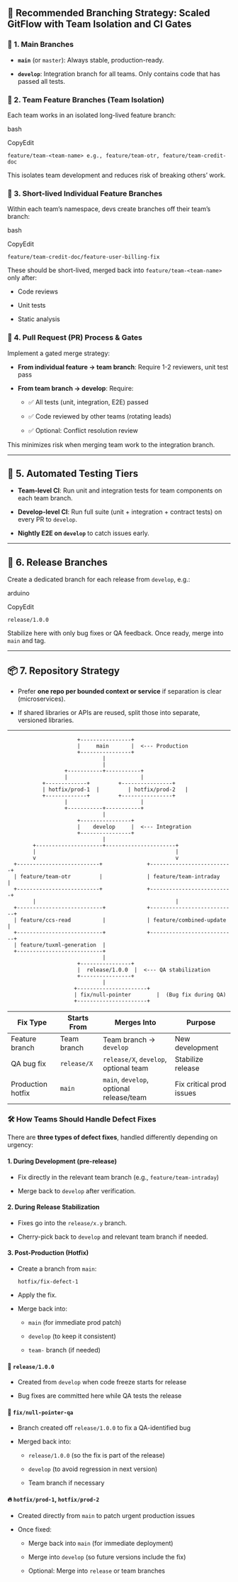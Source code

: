 ## 🔁 **Recommended Branching Strategy: Scaled GitFlow with Team Isolation and CI Gates**

### 🔹 1. **Main Branches**

-   **`main`** (or `master`): Always stable, production-ready.
    
-   **`develop`**: Integration branch for all teams. Only contains code that has passed all tests.
    

### 🔹 2. **Team Feature Branches (Team Isolation)**

Each team works in an isolated long-lived feature branch:

bash

CopyEdit

`feature/team-<team-name>
e.g., feature/team-otr, feature/team-credit-doc` 

This isolates team development and reduces risk of breaking others’ work.

### 🔹 3. **Short-lived Individual Feature Branches**

Within each team’s namespace, devs create branches off their team’s branch:

bash

CopyEdit

`feature/team-credit-doc/feature-user-billing-fix` 

These should be short-lived, merged back into `feature/team-<team-name>` only after:

-   Code reviews
    
-   Unit tests
    
-   Static analysis
    

### 🔹 4. **Pull Request (PR) Process & Gates**

Implement a gated merge strategy:

-   **From individual feature → team branch**: Require 1-2 reviewers, unit test pass
    
-   **From team branch → develop**: Require:
    
    -   ✅ All tests (unit, integration, E2E) passed
        
    -   ✅ Code reviewed by other teams (rotating leads)
        
    -   ✅ Optional: Conflict resolution review
        

This minimizes risk when merging team work to the integration branch.

----------

## 🧪 5. **Automated Testing Tiers**

-   **Team-level CI**: Run unit and integration tests for team components on each team branch.
    
-   **Develop-level CI**: Run full suite (unit + integration + contract tests) on every PR to `develop`.
    
-   **Nightly E2E on `develop`** to catch issues early.
    

----------

## 🔀 6. **Release Branches**

Create a dedicated branch for each release from `develop`, e.g.:

arduino

CopyEdit

`release/1.0.0` 

Stabilize here with only bug fixes or QA feedback. Once ready, merge into `main` and tag.

----------

## 📦 7. **Repository Strategy**

-   Prefer **one repo per bounded context or service** if separation is clear (microservices).
    
-   If shared libraries or APIs are reused, split those into separate, versioned libraries.
    

----------

```
                      +----------------+
                      |     main       |  <--- Production
                      +----------------+
                              |
                              |
                  +-----------+-----------+
                  |                       |
           +-------------+         +----------------+
           | hotfix/prod-1  |         | hotfix/prod-2   |
           +-------------+         +----------------+
                  |                       |
                  +-----------+-----------+
                              |
                      +----------------+
                      |    develop     |  <--- Integration
                      +----------------+
                              |
        +---------------------+----------------------+
        |                                            |
        v                                            v
  +--------------------------+              +--------------------------+
  | feature/team-otr         |              | feature/team-intraday    |
  +--------------------------+              +--------------------------+
        |                                            |
  +---------------------------+             +---------------------------+
  | feature/ccs-read          |             | feature/combined-update   |
  +---------------------------+             +---------------------------+
  | feature/tuxml-generation  |
  +---------------------------+
                              |
                      +----------------+
                      |  release/1.0.0  |  <--- QA stabilization
                      +----------------+
                              |
                     +----------------------+
                     | fix/null-pointer        |  (Bug fix during QA)
                     +----------------------+
```
| Fix Type          | Starts From | Merges Into                      | Purpose                       |
|-------------------|-------------|----------------------------------|-------------------------------|
| Feature branch     | Team branch | Team branch → `develop`         | New development               |
| QA bug fix         | `release/X`| `release/X`, `develop`, optional team | Stabilize release             |
| Production hotfix  | `main`     | `main`, `develop`, optional release/team | Fix critical prod issues     |

### 🛠 How Teams Should Handle **Defect Fixes**

There are **three types of defect fixes**, handled differently depending on urgency:

#### 1. **During Development (pre-release)**

-   Fix directly in the relevant team branch (e.g., `feature/team-intraday`)
    
-   Merge back to `develop` after verification.
    

#### 2. **During Release Stabilization**

-   Fixes go into the `release/x.y` branch.
    
-   Cherry-pick back to `develop` and relevant team branch if needed.
    

#### 3. **Post-Production (Hotfix)**

-   Create a branch from `main`:
    
    `hotfix/fix-defect-1` 
    
-   Apply the fix.
    
-   Merge back into:
    
    -   `main` (for immediate prod patch)
        
    -   `develop` (to keep it consistent)
        
    -   `team-` branch (if needed)

#### 🔶 `release/1.0.0`

-   Created from `develop` when code freeze starts for release
    
-   Bug fixes are committed here while QA tests the release
    

#### 🔧 `fix/null-pointer-qa`

-   Branch created off `release/1.0.0` to fix a QA-identified bug
    
-   Merged back into:
    
    -   `release/1.0.0` (so the fix is part of the release)
        
    -   `develop` (to avoid regression in next version)
        
    -   Team branch if necessary
        

#### 🔥 `hotfix/prod-1`, `hotfix/prod-2`

-   Created directly from `main` to patch urgent production issues
    
-   Once fixed:
    
    -   Merge back into `main` (for immediate deployment)
        
    -   Merge into `develop` (so future versions include the fix)
        
    -   Optional: Merge into `release` or team branches

